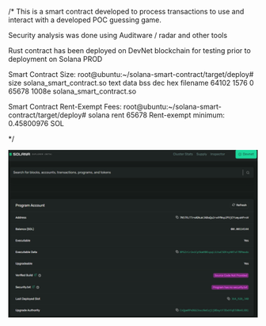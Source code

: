 /*
This is a smart contract developed to process transactions to use and interact with a developed POC guessing game.

Security analysis was done using Auditware / radar and other tools

Rust contract has been deployed on DevNet blockchain for testing prior to deployment on Solana PROD

Smart Contract Size:
root@ubuntu:~/solana-smart-contract/target/deploy# size solana_smart_contract.so
   text    data     bss     dec     hex filename
  64102    1576       0   65678   1008e solana_smart_contract.so

Smart Contract Rent-Exempt Fees:
root@ubuntu:~/solana-smart-contract/target/deploy# solana rent 65678
Rent-exempt minimum: 0.45800976 SOL

*/

![Alt Text](/src/DevNet_Smart_Contract.png)
